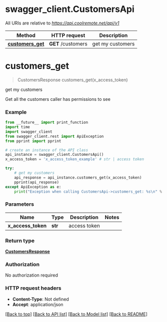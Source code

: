 # swagger_client.CustomersApi

All URIs are relative to *https://api.coolremote.net/api/v1*

Method | HTTP request | Description
------------- | ------------- | -------------
[**customers_get**](CustomersApi.md#customers_get) | **GET** /customers | get my customers

# **customers_get**
> CustomersResponse customers_get(x_access_token)

get my customers

Get all the customers caller has permissions to see

### Example
```python
from __future__ import print_function
import time
import swagger_client
from swagger_client.rest import ApiException
from pprint import pprint

# create an instance of the API class
api_instance = swagger_client.CustomersApi()
x_access_token = 'x_access_token_example' # str | access token

try:
    # get my customers
    api_response = api_instance.customers_get(x_access_token)
    pprint(api_response)
except ApiException as e:
    print("Exception when calling CustomersApi->customers_get: %s\n" % e)
```

### Parameters

Name | Type | Description  | Notes
------------- | ------------- | ------------- | -------------
 **x_access_token** | **str**| access token | 

### Return type

[**CustomersResponse**](CustomersResponse.md)

### Authorization

No authorization required

### HTTP request headers

 - **Content-Type**: Not defined
 - **Accept**: application/json

[[Back to top]](#) [[Back to API list]](../README.md#documentation-for-api-endpoints) [[Back to Model list]](../README.md#documentation-for-models) [[Back to README]](../README.md)

